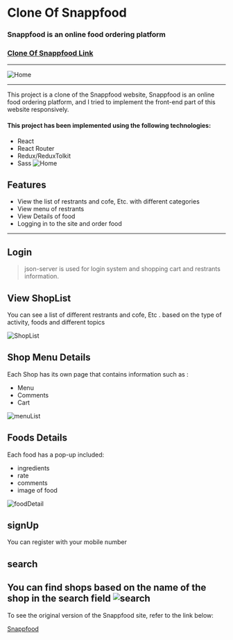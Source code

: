 # Clone Of Snappfood
### Snappfood is an online food ordering platform
### [Clone Of Snappfood Link](https://snappfood.amirhashemi776.ir/)

---

![Home](https://s2.uupload.ir/files/home1_o596.png)

---
 This project is a clone of the Snappfood website, Snappfood is an online food ordering platform, and I tried to implement the front-end part of this website responsively.


 #### This project has been implemented using the following technologies:
 
 - React
 - React Router
 - Redux/ReduxTolkit
 - Sass
![Home](https://s2.uupload.ir/files/home2_vkn7.png)
## Features

 - View the list of restrants and cofe, Etc. with different categories
 - View menu of restrants
 - View Details of food
 - Logging in to the site and order food 
 
---

 ## Login
 
 
 
>json-server is used for login system and shopping cart and restrants information.



## View ShopList

  You can see a list of different restrants and cofe, Etc . based on the type of activity, foods and different topics

![ShopList](https://s2.uupload.ir/files/restrantlist_2qk7.png)







## Shop Menu Details


 Each Shop has its own page that contains information such as :
 - Menu
 - Comments
 - Cart
  

 ![menuList](https://s2.uupload.ir/files/foodlist_a6e0.png)

## Foods Details

Each food has a pop-up included:
- ingredients
- rate
- comments
- image of food

![foodDetail](https://s2.uupload.ir/files/fooddetail_p2l0.png)


##  signUp

You can register with your mobile number




## search

You can find shops based on the name of the shop in the search field
![search](https://s2.uupload.ir/files/search_geto.png)
---



To see the original version of the Snappfood site, refer to the link below:

[Snappfood](https://snappfood.ir/)

